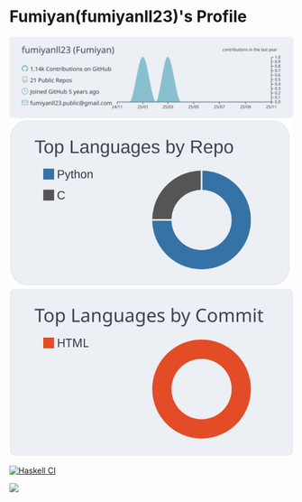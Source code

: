 # Fumiyan(fumiyanll23)'s Profile

[![](https://raw.githubusercontent.com/fumiyanll23/fumiyanll23/master/profile-summary-card-output/nord_bright/0-profile-details.svg)](https://github.com/vn7n24fzkq/github-profile-summary-cards)
[![](https://raw.githubusercontent.com/fumiyanll23/fumiyanll23/master/profile-summary-card-output/nord_bright/1-repos-per-language.svg)](https://github.com/vn7n24fzkq/github-profile-summary-cards)
[![](https://raw.githubusercontent.com/fumiyanll23/fumiyanll23/master/profile-summary-card-output/nord_bright/2-most-commit-language.svg)](https://github.com/vn7n24fzkq/github-profile-summary-cards)

[![Haskell CI](https://github.com/fumiyanll23/HaskellProject/actions/workflows/haskell.yml/badge.svg)](https://github.com/fumiyanll23/HaskellProject/actions/workflows/haskell.yml)

![](https://komarev.com/ghpvc/?username=fumiyanll23&color=orange)
